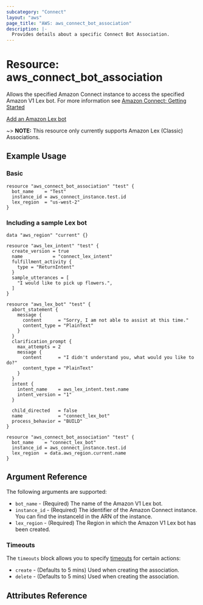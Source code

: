 ```yaml
---
subcategory: "Connect"
layout: "aws"
page_title: "AWS: aws_connect_bot_association"
description: |-
  Provides details about a specific Connect Bot Association.
---
```


# Resource: aws_connect_bot_association

Allows the specified Amazon Connect instance to access the specified Amazon V1 Lex bot. For more information see
[Amazon Connect: Getting Started](https://docs.aws.amazon.com/connect/latest/adminguide/amazon-connect-get-started.html)

[Add an Amazon Lex bot](https://docs.aws.amazon.com/connect/latest/adminguide/amazon-lex.html)

~> **NOTE:** This resource only currently supports Amazon Lex (Classic) Associations.

## Example Usage
### Basic

```hcl
resource "aws_connect_bot_association" "test" {
  bot_name    = "Test"
  instance_id = aws_connect_instance.test.id
  lex_region  = "us-west-2"
}
```

### Including a sample Lex bot

```hcl
data "aws_region" "current" {}

resource "aws_lex_intent" "test" {
  create_version = true
  name           = "connect_lex_intent"
  fulfillment_activity {
    type = "ReturnIntent"
  }
  sample_utterances = [
    "I would like to pick up flowers.",
  ]
}

resource "aws_lex_bot" "test" {
  abort_statement {
    message {
      content      = "Sorry, I am not able to assist at this time."
      content_type = "PlainText"
    }
  }
  clarification_prompt {
    max_attempts = 2
    message {
      content      = "I didn't understand you, what would you like to do?"
      content_type = "PlainText"
    }
  }
  intent {
    intent_name    = aws_lex_intent.test.name
    intent_version = "1"
  }

  child_directed   = false
  name             = "connect_lex_bot"
  process_behavior = "BUILD"
}

resource "aws_connect_bot_association" "test" {
  bot_name    = "connect_lex_bot"
  instance_id = aws_connect_instance.test.id
  lex_region  = data.aws_region.current.name
}
```

## Argument Reference

The following arguments are supported:

* `bot_name` - (Required) The name of the Amazon V1 Lex bot.
* `instance_id` - (Required) The identifier of the Amazon Connect instance. You can find the instanceId in the ARN of the instance.
* `lex_region` - (Required) The Region in which the Amazon V1 Lex bot has been created.

### Timeouts

The `timeouts` block allows you to specify [timeouts](https://www.terraform.io/docs/configuration/resources.html#timeouts) for certain actions:

* `create` - (Defaults to 5 mins) Used when creating the association.
* `delete` - (Defaults to 5 mins) Used when creating the association.

## Attributes Reference
